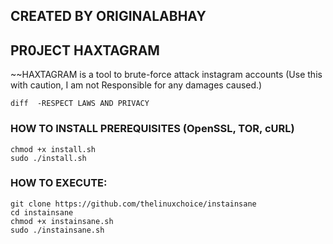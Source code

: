 ## CREATED BY ORIGINALABHAY
## PR0JECT HAXTAGRAM
~~HAXTAGRAM is a tool to brute-force attack instagram accounts (Use this with caution, I am not Responsible for any damages caused.)

``diff 
-RESPECT LAWS AND PRIVACY
``

### HOW TO INSTALL PREREQUISITES (OpenSSL, TOR, cURL)
```
chmod +x install.sh
sudo ./install.sh
```
### HOW TO EXECUTE:
```
git clone https://github.com/thelinuxchoice/instainsane
cd instainsane
chmod +x instainsane.sh
sudo ./instainsane.sh
```



